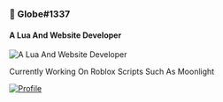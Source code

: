 ### 👋 Globe#1337
#### A Lua And Website Developer
![A Lua And Website Developer](https://i.imgur.com/k7hPyYh.jpg)

Currently Working On Roblox Scripts Such As Moonlight

[![Profile](https://komarev.com/ghpvc/?username=mopsfl&style=for-the-badge)](https://github.com/globereverse)

